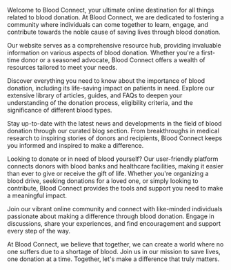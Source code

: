 Welcome to Blood Connect, your ultimate online destination for all things related to blood donation. At Blood Connect, we are dedicated to fostering a community where individuals can come together to learn, engage, and contribute towards the noble cause of saving lives through blood donation.

Our website serves as a comprehensive resource hub, providing invaluable information on various aspects of blood donation. Whether you're a first-time donor or a seasoned advocate, Blood Connect offers a wealth of resources tailored to meet your needs.

Discover everything you need to know about the importance of blood donation, including its life-saving impact on patients in need. Explore our extensive library of articles, guides, and FAQs to deepen your understanding of the donation process, eligibility criteria, and the significance of different blood types.

Stay up-to-date with the latest news and developments in the field of blood donation through our curated blog section. From breakthroughs in medical research to inspiring stories of donors and recipients, Blood Connect keeps you informed and inspired to make a difference.

Looking to donate or in need of blood yourself? Our user-friendly platform connects donors with blood banks and healthcare facilities, making it easier than ever to give or receive the gift of life. Whether you're organizing a blood drive, seeking donations for a loved one, or simply looking to contribute, Blood Connect provides the tools and support you need to make a meaningful impact.

Join our vibrant online community and connect with like-minded individuals passionate about making a difference through blood donation. Engage in discussions, share your experiences, and find encouragement and support every step of the way.

At Blood Connect, we believe that together, we can create a world where no one suffers due to a shortage of blood. Join us in our mission to save lives, one donation at a time. Together, let's make a difference that truly matters.